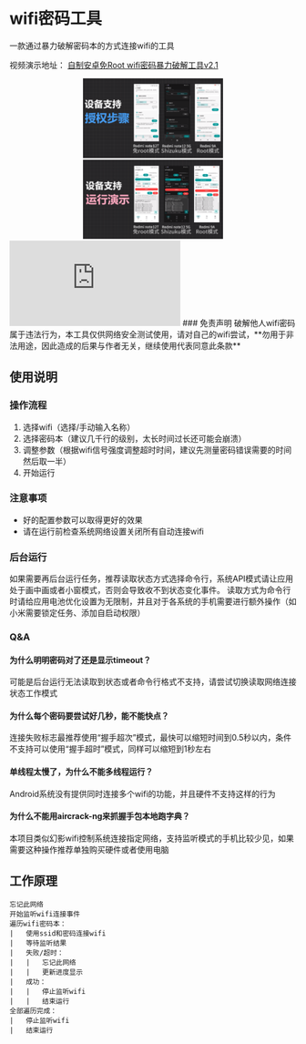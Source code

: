 # wifi密码工具
一款通过暴力破解密码本的方式连接wifi的工具

视频演示地址： [自制安卓免Root wifi密码暴力破解工具v2.1](https://www.bilibili.com/video/BV1EbxjzZExd/)

<div align="center">
  <img src="https://raw.githubusercontent.com/bszapp/android-wifi-pojie/refs/heads/main/1.png" style="width: 49%; display: inline-block; margin: 0 0.5%;">
  <img src="https://raw.githubusercontent.com/bszapp/android-wifi-pojie/refs/heads/main/2.png" style="width: 49%; display: inline-block; margin: 0 0.5%;">
</div>
<iframe src="https://player.bilibili.com/player.html?aid=202480077&amp;bvid=BV1ja411A7bp&amp;cid=245278692&amp;page=1&amp;autoplay=1" scrolling="no" border="0" frameborder="no" framespacing="0" allowfullscreen="true" data-bm="23"> </iframe>
### 免责声明
破解他人wifi密码属于违法行为，本工具仅供网络安全测试使用，请对自己的wifi尝试，**勿用于非法用途，因此造成的后果与作者无关，继续使用代表同意此条款**

## 使用说明

### 操作流程
1. 选择wifi（选择/手动输入名称）
2. 选择密码本（建议几千行的级别，太长时间过长还可能会崩溃）
3. 调整参数（根据wifi信号强度调整超时时间，建议先测量密码错误需要的时间然后取一半）
4. 开始运行

### 注意事项
- 好的配置参数可以取得更好的效果
- 请在运行前检查系统网络设置关闭所有自动连接wifi

### 后台运行
如果需要再后台运行任务，推荐读取状态方式选择命令行，系统API模式请让应用处于画中画或者小窗模式，否则会导致收不到状态变化事件。
读取方式为命令行时请给应用电池优化设置为无限制，并且对于各系统的手机需要进行额外操作（如小米需要锁定任务、添加自启动权限）

### Q&A
#### 为什么明明密码对了还是显示timeout？
可能是后台运行无法读取到状态或者命令行格式不支持，请尝试切换读取网络连接状态工作模式

#### 为什么每个密码要尝试好几秒，能不能快点？
连接失败标志最推荐使用“握手超次”模式，最快可以缩短时间到0.5秒以内，条件不支持可以使用“握手超时”模式，同样可以缩短到1秒左右

#### 单线程太慢了，为什么不能多线程运行？
Android系统没有提供同时连接多个wifi的功能，并且硬件不支持这样的行为

#### 为什么不能用aircrack-ng来抓握手包本地跑字典？
本项目类似幻影wifi控制系统连接指定网络，支持监听模式的手机比较少见，如果需要这种操作推荐单独购买硬件或者使用电脑

## 工作原理
```
忘记此网络
开始监听wifi连接事件
遍历wifi密码本：
|	使用ssid和密码连接wifi
|	等待监听结果
|	失败/超时：
|	|	忘记此网络
|	|	更新进度显示
|	成功：
|	|	停止监听wifi
|	|	结束运行
全部遍历完成：
|	停止监听wifi
|	结束运行
```
